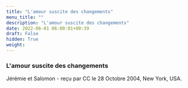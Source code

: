 ```yaml
---
title: "L'amour suscite des changements"
menu_title: ""
description: "L'amour suscite des changements"
date: 2022-06-01 06:00:01+00:39
draft: False
hidden: True
weight:
---
```

### L'amour suscite des changements

Jérémie et Salomon - reçu par CC le 28 Octobre 2004, New York, USA.



